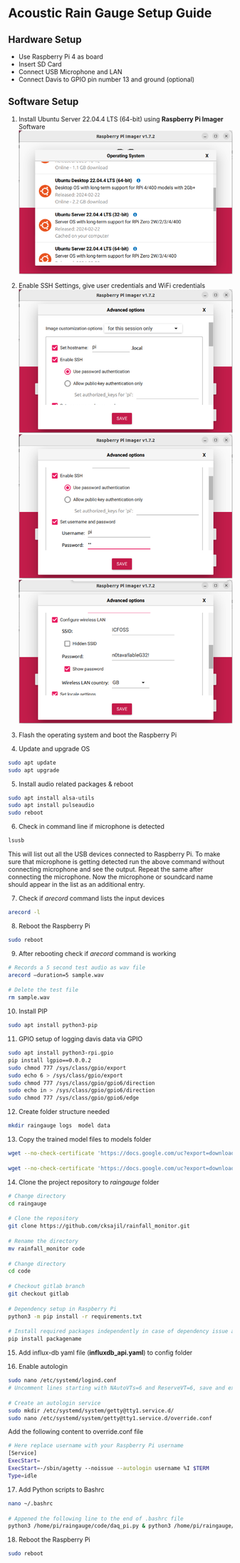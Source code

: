 # Acoustic Rain Gauge Setup Guide

## Hardware Setup
- Use Raspberry Pi 4 as board 
- Insert SD Card
- Connect USB Microphone and LAN
- Connect Davis to GPIO pin number 13 and ground (optional)

## Software Setup
1. Install Ubuntu Server 22.04.4 LTS (64-bit) using **Raspberry Pi Imager** Software
![screenshot_1](./images/screenshot_1.png)


2. Enable SSH Settings, give user credentials and WiFi credentials
![screenshot_2](./images/screenshot_2.png)
![screenshot_3](./images/screenshot_3.png)
![screenshot_4](./images/screenshot_4.png)

3. Flash the operating system and boot the Raspberry Pi

4. Update and upgrade OS

```bash
sudo apt update
sudo apt upgrade
```

5. Install audio related packages & reboot

```bash
sudo apt install alsa-utils
sudo apt install pulseaudio
sudo reboot
```

6. Check in command line if microphone is detected
```bash
lsusb
```
This will list out all the USB devices connected to Raspberry Pi. To make sure that microphone is getting detected run the above command without connecting microphone and see the output. Repeat the same after connecting the microphone. Now the microphone or soundcard name should appear in the list as an additional entry.

7. Check if $arecord$ command lists the input devices
```bash
arecord -l
```

8. Reboot the Raspberry Pi
```bash
sudo reboot
```

9. After rebooting check if $arecord$ command is working
```bash
# Records a 5 second test audio as wav file
arecord —duration=5 sample.wav

# Delete the test file
rm sample.wav
```

10. Install PIP
```bash
sudo apt install python3-pip
```

11. GPIO setup of logging davis data via GPIO
```bash
sudo apt install python3-rpi.gpio
pip install lgpio==0.0.0.2
sudo chmod 777 /sys/class/gpio/export 
sudo echo 6 > /sys/class/gpio/export 
sudo chmod 777 /sys/class/gpio/gpio6/direction 
sudo echo in > /sys/class/gpio/gpio6/direction 
sudo chmod 777 /sys/class/gpio/gpio6/edge
```


12. Create folder structure needed
```bash
mkdir raingauge logs  model data
```

13. Copy the trained model files to models folder
```bash
wget --no-check-certificate 'https://docs.google.com/uc?export=download&id=17yY89nn5k9YEcEXLsZiXsKorpf9Mzlvr' -O model/rain_stft.hdf5

wget --no-check-certificate 'https://docs.google.com/uc?export=download&id=15YwpKMOJ8MyvhM9zoIHB-H_u-d09p6Xz' -O model/seq_stft.hdf5
```

14. Clone the project repository to $raingauge$ folder
```bash
# Change directory
cd raingauge

# Clone the repository
git clone https://github.com/cksajil/rainfall_monitor.git

# Rename the directory
mv rainfall_monitor code

# Change directory
cd code

# Checkout gitlab branch
git checkout gitlab

# Dependency setup in Raspberry Pi
python3 -m pip install -r requirements.txt

# Install required packages independently in case of dependency issue above
pip install packagename
```

15. Add influx-db yaml file (**influxdb_api.yaml**) to config folder


16. Enable autologin 
```bash
sudo nano /etc/systemd/logind.conf
# Uncomment lines starting with NAutoVTs=6 and ReserveVT=6, save and exit

# Create an autologin service
sudo mkdir /etc/systemd/system/getty@tty1.service.d/
sudo nano /etc/systemd/system/getty@tty1.service.d/override.conf
```
Add the following content to override.conf file

```bash
# Here replace username with your Raspberry Pi username
[Service]
ExecStart=
ExecStart=-/sbin/agetty --noissue --autologin username %I $TERM
Type=idle
```

17. Add Python scripts to Bashrc 
```bash
nano ~/.bashrc

# Appened the following line to the end of .bashrc file
python3 /home/pi/raingauge/code/daq_pi.py & python3 /home/pi/raingauge/code/davis_logger.py
```

18. Reboot the Raspberry Pi
```bash
sudo reboot
```